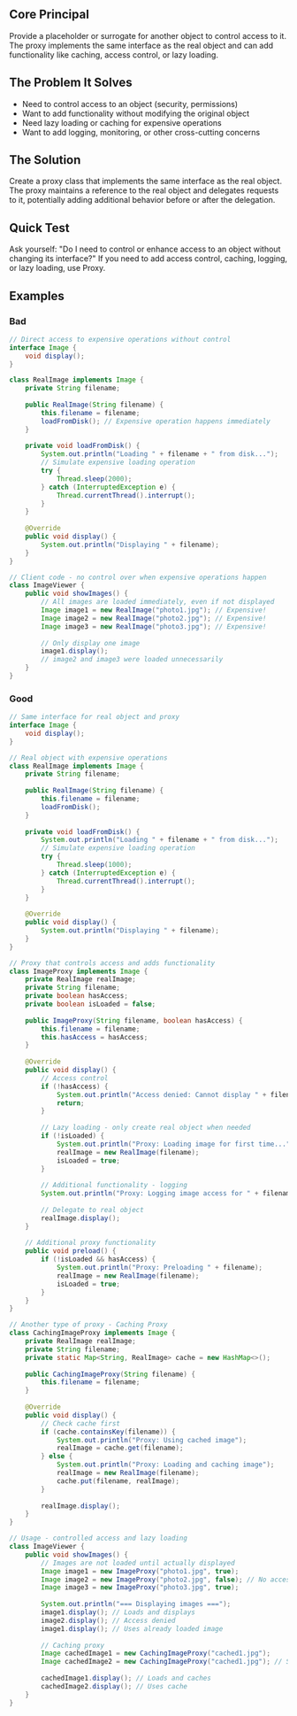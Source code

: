## Core Principal

Provide a placeholder or surrogate for another object to control access to it. The proxy implements the same interface as the real object and can add functionality like caching, access control, or lazy loading.

## The Problem It Solves

- Need to control access to an object (security, permissions)
- Want to add functionality without modifying the original object
- Need lazy loading or caching for expensive operations
- Want to add logging, monitoring, or other cross-cutting concerns

## The Solution

Create a proxy class that implements the same interface as the real object. The proxy maintains a reference to the real object and delegates requests to it, potentially adding additional behavior before or after the delegation.

## Quick Test

Ask yourself: "Do I need to control or enhance access to an object without changing its interface?" If you need to add access control, caching, logging, or lazy loading, use Proxy.

## Examples

### Bad

```java
// Direct access to expensive operations without control
interface Image {
    void display();
}

class RealImage implements Image {
    private String filename;
    
    public RealImage(String filename) {
        this.filename = filename;
        loadFromDisk(); // Expensive operation happens immediately
    }
    
    private void loadFromDisk() {
        System.out.println("Loading " + filename + " from disk...");
        // Simulate expensive loading operation
        try {
            Thread.sleep(2000);
        } catch (InterruptedException e) {
            Thread.currentThread().interrupt();
        }
    }
    
    @Override
    public void display() {
        System.out.println("Displaying " + filename);
    }
}

// Client code - no control over when expensive operations happen
class ImageViewer {
    public void showImages() {
        // All images are loaded immediately, even if not displayed
        Image image1 = new RealImage("photo1.jpg"); // Expensive!
        Image image2 = new RealImage("photo2.jpg"); // Expensive!
        Image image3 = new RealImage("photo3.jpg"); // Expensive!
        
        // Only display one image
        image1.display();
        // image2 and image3 were loaded unnecessarily
    }
}
```

### Good

```java
// Same interface for real object and proxy
interface Image {
    void display();
}

// Real object with expensive operations
class RealImage implements Image {
    private String filename;
    
    public RealImage(String filename) {
        this.filename = filename;
        loadFromDisk();
    }
    
    private void loadFromDisk() {
        System.out.println("Loading " + filename + " from disk...");
        // Simulate expensive loading operation
        try {
            Thread.sleep(1000);
        } catch (InterruptedException e) {
            Thread.currentThread().interrupt();
        }
    }
    
    @Override
    public void display() {
        System.out.println("Displaying " + filename);
    }
}

// Proxy that controls access and adds functionality
class ImageProxy implements Image {
    private RealImage realImage;
    private String filename;
    private boolean hasAccess;
    private boolean isLoaded = false;
    
    public ImageProxy(String filename, boolean hasAccess) {
        this.filename = filename;
        this.hasAccess = hasAccess;
    }
    
    @Override
    public void display() {
        // Access control
        if (!hasAccess) {
            System.out.println("Access denied: Cannot display " + filename);
            return;
        }
        
        // Lazy loading - only create real object when needed
        if (!isLoaded) {
            System.out.println("Proxy: Loading image for first time...");
            realImage = new RealImage(filename);
            isLoaded = true;
        }
        
        // Additional functionality - logging
        System.out.println("Proxy: Logging image access for " + filename);
        
        // Delegate to real object
        realImage.display();
    }
    
    // Additional proxy functionality
    public void preload() {
        if (!isLoaded && hasAccess) {
            System.out.println("Proxy: Preloading " + filename);
            realImage = new RealImage(filename);
            isLoaded = true;
        }
    }
}

// Another type of proxy - Caching Proxy
class CachingImageProxy implements Image {
    private RealImage realImage;
    private String filename;
    private static Map<String, RealImage> cache = new HashMap<>();
    
    public CachingImageProxy(String filename) {
        this.filename = filename;
    }
    
    @Override
    public void display() {
        // Check cache first
        if (cache.containsKey(filename)) {
            System.out.println("Proxy: Using cached image");
            realImage = cache.get(filename);
        } else {
            System.out.println("Proxy: Loading and caching image");
            realImage = new RealImage(filename);
            cache.put(filename, realImage);
        }
        
        realImage.display();
    }
}

// Usage - controlled access and lazy loading
class ImageViewer {
    public void showImages() {
        // Images are not loaded until actually displayed
        Image image1 = new ImageProxy("photo1.jpg", true);
        Image image2 = new ImageProxy("photo2.jpg", false); // No access
        Image image3 = new ImageProxy("photo3.jpg", true);
        
        System.out.println("=== Displaying images ===");
        image1.display(); // Loads and displays
        image2.display(); // Access denied
        image1.display(); // Uses already loaded image
        
        // Caching proxy
        Image cachedImage1 = new CachingImageProxy("cached1.jpg");
        Image cachedImage2 = new CachingImageProxy("cached1.jpg"); // Same file
        
        cachedImage1.display(); // Loads and caches
        cachedImage2.display(); // Uses cache
    }
}
```